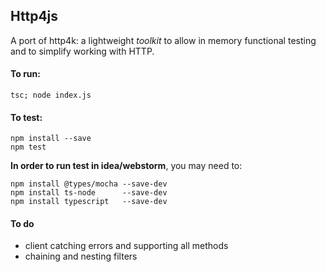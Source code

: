 ## Http4js

A port of http4k: a lightweight _toolkit_ to allow in memory functional testing and to simplify working with HTTP. 

#### To run: 

`tsc; node index.js`

#### To test:

```
npm install --save
npm test
```

**In order to run test in idea/webstorm**, you may need to:

```
npm install @types/mocha --save-dev
npm install ts-node      --save-dev
npm install typescript   --save-dev 
```

#### To do

- client catching errors and supporting all methods
- chaining and nesting filters
